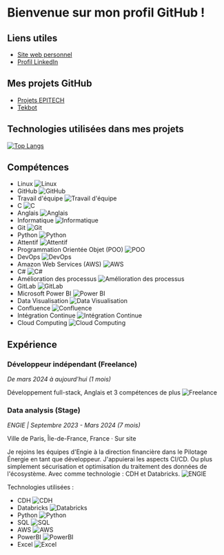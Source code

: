 # Bienvenue sur mon profil GitHub !

## Liens utiles

- [Site web personnel](https://alfredternynck.eu)
- [Profil LinkedIn](https://www.linkedin.com/in/alfred-ternynck-4122751a0/)

## Mes projets GitHub

- [Projets EPITECH](https://github.com/Alfred-TERNYNCK/Epitech)
- [Tekbot](https://github.com/Alfred-TERNYNCK/TekBot)

## Technologies utilisées dans mes projets

[![Top Langs](https://github-readme-stats.vercel.app/api/top-langs/?username=Alfred-TERNYNCK&layout=compact)](https://github.com/anuraghazra/github-readme-stats)


## Compétences

- Linux ![Linux](https://img.shields.io/badge/-Linux-FCC624?style=flat-square&logo=linux&logoColor=black)
- GitHub ![GitHub](https://img.shields.io/badge/-GitHub-181717?style=flat-square&logo=github&logoColor=white)
- Travail d'équipe ![Travail d'équipe](https://img.shields.io/badge/-Travail%20d'équipe-5C2D91?style=flat-square)
- C ![C](https://img.shields.io/badge/-C-A8B9CC?style=flat-square&logo=c&logoColor=white)
- Anglais ![Anglais](https://img.shields.io/badge/-Anglais-007396?style=flat-square&logo=linkedin&logoColor=white)
- Informatique ![Informatique](https://img.shields.io/badge/-Informatique-4285F4?style=flat-square&logo=google&logoColor=white)
- Git ![Git](https://img.shields.io/badge/-Git-F05032?style=flat-square&logo=git&logoColor=white)
- Python ![Python](https://img.shields.io/badge/-Python-3776AB?style=flat-square&logo=python&logoColor=white)
- Attentif ![Attentif](https://img.shields.io/badge/-Attentif-FFC107?style=flat-square&logoColor=black)
- Programmation Orientée Objet (POO) ![POO](https://img.shields.io/badge/-POO-212121?style=flat-square)
- DevOps ![DevOps](https://img.shields.io/badge/-DevOps-007396?style=flat-square&logo=amazon-aws&logoColor=white)
- Amazon Web Services (AWS) ![AWS](https://img.shields.io/badge/-AWS-232F3E?style=flat-square&logo=amazon-aws&logoColor=white)
- C# ![C#](https://img.shields.io/badge/-C%23-239120?style=flat-square&logo=c-sharp&logoColor=white)
- Amélioration des processus ![Amélioration des processus](https://img.shields.io/badge/-Amélioration%20des%20processus-4CAF50?style=flat-square&logoColor=white)
- GitLab ![GitLab](https://img.shields.io/badge/-GitLab-FCA121?style=flat-square&logo=gitlab&logoColor=black)
- Microsoft Power BI ![Power BI](https://img.shields.io/badge/-Power%20BI-F2C811?style=flat-square&logo=microsoft-power-bi&logoColor=black)
- Data Visualisation ![Data Visualisation](https://img.shields.io/badge/-Data%20Visualisation-4285F4?style=flat-square&logo=google&logoColor=white)
- Confluence ![Confluence](https://img.shields.io/badge/-Confluence-172B4D?style=flat-square&logo=confluence&logoColor=white)
- Intégration Continue ![Intégration Continue](https://img.shields.io/badge/-Intégration%20Continue-007396?style=flat-square&logoColor=white)
- Cloud Computing ![Cloud Computing](https://img.shields.io/badge/-Cloud%20Computing-4285F4?style=flat-square&logo=google-cloud&logoColor=white)

## Expérience

### Développeur indépendant (Freelance)
*De mars 2024 à aujourd'hui (1 mois)*

Développement full-stack, Anglais et 3 compétences de plus
![Freelance](https://img.shields.io/badge/-Freelance-FF9900?style=flat-square&logo=freelancer&logoColor=white)

### Data analysis (Stage)
*ENGIE | Septembre 2023 - Mars 2024 (7 mois)*

Ville de Paris, Île-de-France, France · Sur site

Je rejoins les équipes d'Engie à la direction financière dans le Pilotage Énergie en tant que développeur. J'appuierai les aspects CI/CD. Ou plus simplement sécurisation et optimisation du traitement des données de l'écosystème. Avec comme technologie : CDH et Databricks.
![ENGIE](https://img.shields.io/badge/-ENGIE-FFD500?style=flat-square&logo=engie&logoColor=black)

Technologies utilisées :
- CDH ![CDH](https://img.shields.io/badge/-CDH-FF5733?style=flat-square&logo=cloudera&logoColor=white)
- Databricks ![Databricks](https://img.shields.io/badge/-Databricks-FFCA28?style=flat-square&logo=databricks&logoColor=black)
- Python ![Python](https://img.shields.io/badge/-Python-3776AB?style=flat-square&logo=python&logoColor=white)
- SQL ![SQL](https://img.shields.io/badge/-SQL-003B57?style=flat-square&logo=sql&logoColor=white)
- AWS ![AWS](https://img.shields.io/badge/-AWS-232F3E?style=flat-square&logo=amazon-aws&logoColor=white)
- PowerBI ![PowerBI](https://img.shields.io/badge/-PowerBI-F2C811?style=flat-square&logo=microsoft-power-bi&logoColor=black)
- Excel ![Excel](https://img.shields.io/badge/-Excel-217346?style=flat-square&logo=microsoft-excel&logoColor=white)



